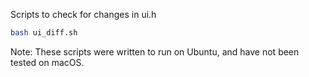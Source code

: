 Scripts to check for changes in ui.h

```sh
bash ui_diff.sh
```

Note: These scripts were written to run on Ubuntu, and have not been tested on macOS.
